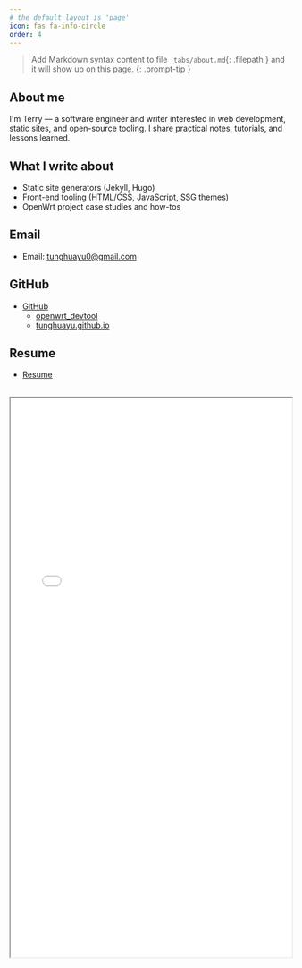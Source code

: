 ```yaml
---
# the default layout is 'page'
icon: fas fa-info-circle
order: 4
---
```


> Add Markdown syntax content to file `_tabs/about.md`{: .filepath } and it will show up on this page.
{: .prompt-tip }


## About me

I'm Terry — a software engineer and writer interested in web development, static sites, and open-source tooling. I share practical notes, tutorials, and lessons learned.

## What I write about

- Static site generators (Jekyll, Hugo)
- Front-end tooling (HTML/CSS, JavaScript, SSG themes)
- OpenWrt project case studies and how-tos

## Email

- Email: tunghuayu0@gmail.com

## GitHub

- [GitHub](https://github.com/tunghuayu)
    - [openwrt_devtool](https://github.com/TUNGHUAYU/openwrt_devtool)
    - [tunghuayu.github.io](https://github.com/TUNGHUAYU/tunghuayu.github.io)

## Resume

- [Resume](/assets/resume/resume_v3.4.pdf)

<br>

<iframe src="/assets/resume/resume_v3.4.pdf" width="100%" height="1000px">
    Your browser does not support iframes. <a href="/assets/resume/resume_v3.4.pdf">Download the PDF</a>.
</iframe>


